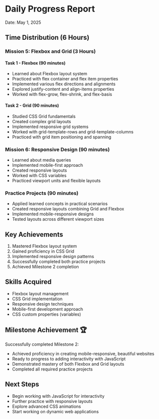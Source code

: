 # Daily Progress Report
Date: May 1, 2025

## Time Distribution (6 Hours)

### Mission 5: Flexbox and Grid (3 Hours)
#### Task 1 - Flexbox (90 minutes)
- Learned about Flexbox layout system
- Practiced with flex container and flex item properties
- Implemented various flex directions and alignments
- Explored justify-content and align-items properties
- Worked with flex-grow, flex-shrink, and flex-basis

#### Task 2 - Grid (90 minutes)
- Studied CSS Grid fundamentals
- Created complex grid layouts
- Implemented responsive grid systems
- Worked with grid-template-rows and grid-template-columns
- Practiced with grid item positioning and spanning

### Mission 6: Responsive Design (90 minutes)
- Learned about media queries
- Implemented mobile-first approach
- Created responsive layouts
- Worked with CSS variables
- Practiced viewport units and flexible layouts

### Practice Projects (90 minutes)
- Applied learned concepts in practical scenarios
- Created responsive layouts combining Grid and Flexbox
- Implemented mobile-responsive designs
- Tested layouts across different viewport sizes

## Key Achievements
1. Mastered Flexbox layout system
2. Gained proficiency in CSS Grid
3. Implemented responsive design patterns
4. Successfully completed both practice projects
5. Achieved Milestone 2 completion

## Skills Acquired
- Flexbox layout management
- CSS Grid implementation
- Responsive design techniques
- Mobile-first development approach
- CSS custom properties (variables)

## Milestone Achievement 🏆
Successfully completed Milestone 2:
- Achieved proficiency in creating mobile-responsive, beautiful websites
- Ready to progress to adding interactivity with JavaScript
- Demonstrated mastery of both Flexbox and Grid layouts
- Completed all required practice projects

## Next Steps
- Begin working with JavaScript for interactivity
- Further practice with responsive layouts
- Explore advanced CSS animations
- Start working on dynamic web applications